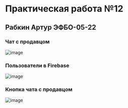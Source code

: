 # Практическая работа №12
## Рабкин Артур ЭФБО-05-22
### Чат с продавцом
![image](https://github.com/user-attachments/assets/e27b7fb2-6386-413b-8f9f-494380d5df18)
### Пользователи в Firebase
![image](https://github.com/user-attachments/assets/198c11f1-9e44-4ae3-a687-23f7ad81db2f)
### Кнопка чата с продавцом
![image](https://github.com/user-attachments/assets/ceddf46f-f947-40bc-a692-054025bd1201)


